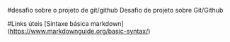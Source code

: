 #desafio sobre o projeto de git/github
Desafio de projeto sobre Git/Github


#Links úteis
[Sintaxe básica markdown] (https://www.markdownguide.org/basic-syntax/)
